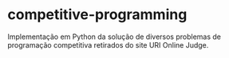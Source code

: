 # competitive-programming
Implementação em Python da solução de diversos problemas de programação competitiva retirados do site URI Online Judge.
